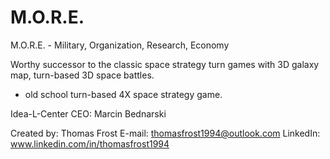 # M.O.R.E.
M.O.R.E. - Military, Organization, Research, Economy

Worthy successor to the classic space strategy turn games with 3D galaxy map, turn-based 3D space battles.
 - old school turn-based 4X space strategy game.


Idea-L-Center CEO: Marcin Bednarski


Created by: Thomas Frost
E-mail: thomasfrost1994@outlook.com
LinkedIn: www.linkedin.com/in/thomasfrost1994
